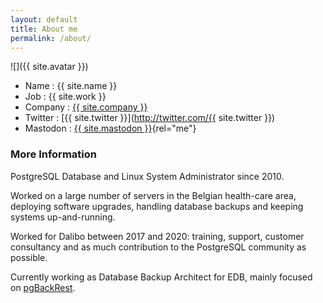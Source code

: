 ```yaml
---
layout: default
title: About me
permalink: /about/
---
```


![]({{ site.avatar }})

* Name : {{ site.name }}
* Job : {{ site.work }}
* Company : [{{ site.company }}](https://www.enterprisedb.com/)
* Twitter : [{{ site.twitter }}](http://twitter.com/{{ site.twitter }})
* Mastodon : [{{ site.mastodon }}](https://fosstodon.org/@pgstef){rel="me"}

### More Information

PostgreSQL Database and Linux System Administrator since 2010.

Worked on a large number of servers in the Belgian health-care area, deploying software upgrades, handling database backups and keeping systems up-and-running.

Worked for Dalibo between 2017 and 2020: training, support, customer consultancy and as much contribution to the PostgreSQL community as possible.

Currently working as Database Backup Architect for EDB, mainly focused on [pgBackRest](https://pgbackrest.org/).
